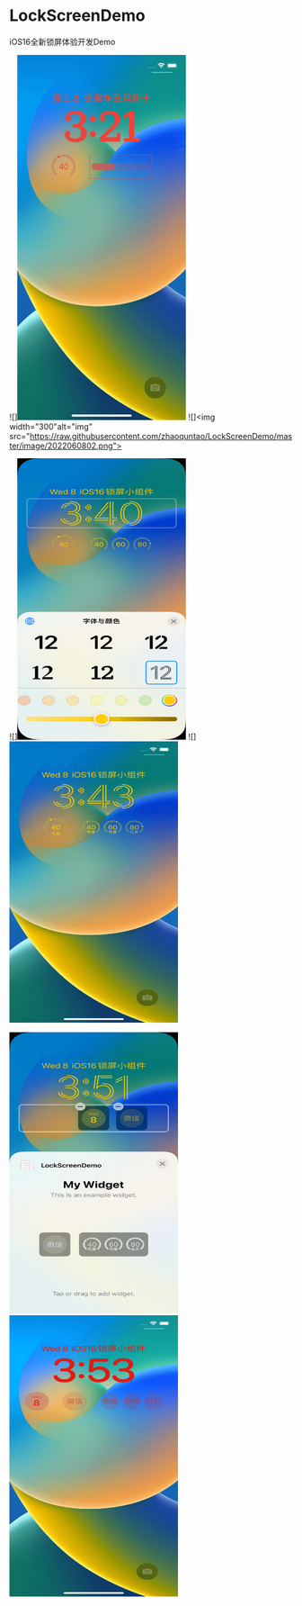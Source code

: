 # LockScreenDemo
iOS16全新锁屏体验开发Demo
<!-- ![LockScreenDemo](image/2022060801.png "LockScreenDemo") -->
![]<img width="300" alt="img" src="https://raw.githubusercontent.com/zhaoquntao/LockScreenDemo/master/image/2022060801.png">
![]<img width="300"alt="img" src="https://raw.githubusercontent.com/zhaoquntao/LockScreenDemo/master/image/2022060802.png">


![]<img width="300" height="500" alt="img" src="https://raw.githubusercontent.com/zhaoquntao/LockScreenDemo/master/image/2022060803.png">
![]<img width="300" height="500" alt="img" src="https://raw.githubusercontent.com/zhaoquntao/LockScreenDemo/master/image/2022060804.png">

<img width="300" height="500" alt="img" src="https://raw.githubusercontent.com/zhaoquntao/LockScreenDemo/master/image/2022060805.png">
<img width="300" height="500" alt="img" src="https://raw.githubusercontent.com/zhaoquntao/LockScreenDemo/master/image/2022060806.png">
